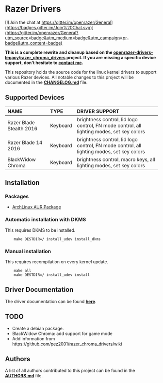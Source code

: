 # Razer Drivers

[![Join the chat at https://gitter.im/openrazer/General](https://badges.gitter.im/Join%20Chat.svg)](https://gitter.im/openrazer/General?utm_source=badge&utm_medium=badge&utm_campaign=pr-badge&utm_content=badge)

**This is a complete rewrite and cleanup based on the [openrazer-drivers-legacy](https://github.com/openrazer/openrazer-drivers-legacy)/[razer_chroma_drivers](https://github.com/pez2001/razer_chroma_drivers) project. If you are missing a specific device support, don't hesitate to [contact me](https://gitter.im/openrazer/General).**

This repository holds the source code for the linux kernel drivers to support various Razer devices.
All notable changes to this project will be documented in the **[CHANGELOG.md](CHANGELOG.md)** file.


## Supported Devices

| NAME                     | TYPE     | DRIVER SUPPORT                                                                            |
|:-------------------------|:---------|:------------------------------------------------------------------------------------------|
| Razer Blade Stealth 2016 | Keyboard | brightness control, lid logo control, FN mode control, all lighting modes, set key colors |
| Razer Blade 14 2016      | Keyboard | brightness control, lid logo control, FN mode control, all lighting modes, set key colors |
| BlackWidow Chroma        | Keyboard | brightness control, macro keys, all lighting modes, set key colors                        |


## Installation

### Packages

- [ArchLinux AUR Package](https://aur.archlinux.org/packages/openrazer-drivers-dkms/)

### Automatic installation with DKMS

This requires DKMS to be installed.

```
    make DESTDIR=/ install_udev install_dkms
```

### Manual installation

This requires recompilation on every kernel update.

```
    make all
    make DESTDIR=/ install_udev install
```


## Driver Documentation

The driver documentation can be found **[here](Documentation/sysfs-driver-hid-razer)**.


## TODO

- Create a debian package.
- BlackWidow Chroma: add support for game mode
- Add information from https://github.com/pez2001/razer_chroma_drivers/wiki


## Authors

A list of all authors contributed to this project can be found in the **[AUTHORS.md](AUTHORS.md)** file.
